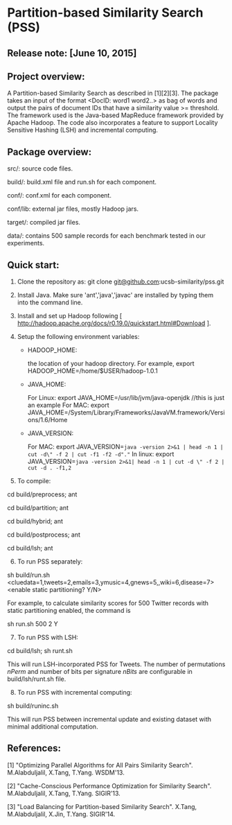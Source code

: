Partition-based Similarity Search (PSS)
=======================================
Release note: [June 10, 2015]
-----------------

Project overview:
-----------------

A Partition-based Similarity Search as described in [1][2][3]. The package takes an input of the format <DocID: word1 word2..> as bag of words and output the pairs of document IDs that have a similarity value >= threshold. The framework used is the Java-based MapReduce framework provided by Apache Hadoop. 
The code also incorporates a feature to support Locality Sensitive Hashing (LSH) and incremental computing.

Package overview:
-----------------

src/: source code files.

build/: build.xml file and run.sh for each component.

conf/: conf.xml for each component. 

conf/lib: external jar files, mostly Hadoop jars.

target/: compiled jar files.

data/: contains 500 sample records for each benchmark tested in our experiments. 

Quick start:
------------

1) Clone the repository as: git clone git@github.com:ucsb-similarity/pss.git

2) Install Java. Make sure 'ant','java','javac' are installed by typing them into the command line.

3) Install and set up Hadoop following [ http://hadoop.apache.org/docs/r0.19.0/quickstart.html#Download ].

4) Setup the following environment variables:
   - HADOOP_HOME: 

      the location of your hadoop directory. For example, export HADOOP_HOME=/home/$USER/hadoop-1.0.1
   
   - JAVA_HOME: 
   
      For Linux: export JAVA_HOME=/usr/lib/jvm/java-openjdk //this is just an example
      For MAC: export JAVA_HOME=/System/Library/Frameworks/JavaVM.framework/Versions/1.6/Home

   - JAVA_VERSION:
   
      For MAC: export JAVA_VERSION=`java -version 2>&1 | head -n 1 | cut -d\" -f 2 | cut -f1 -f2 -d"."`
      In linux: export JAVA_VERSION=`java -version 2>&1| head -n 1 | cut -d \" -f 2 | cut -d . -f1,2`

5) To compile:


cd build/preprocess; ant

cd build/partition; ant

cd build/hybrid; ant

cd build/postprocess; ant

cd build/lsh; ant

6) To run PSS separately: 

sh build/run.sh <numDocuments> <cluedata=1,tweets=2,emails=3,ymusic=4,gnews=5,,wiki=6,disease=7> <enable static partitioning? Y/N>

For example, to calculate similarity scores for 500 Twitter records with static partitioning enabled, the command is 

sh run.sh 500 2 Y 

7) To run PSS with LSH:

cd build/lsh; sh runt.sh <numDocuments>

This will run LSH-incorporated PSS for <numDocuments> Tweets. The number of permutations $nPerm$ and number of bits per signature $nBits$ are configurable in build/lsh/runt.sh file.

8) To run PSS with incremental computing: 

sh build/runinc.sh <existingDataFolder> <incrementalUpdateFolder>

This will run PSS between incremental update and existing dataset with minimal additional computation. 


References:
-----------

[1]  "Optimizing Parallel Algorithms for All Pairs Similarity Search". M.Alabduljalil, X.Tang, T.Yang. WSDM'13.

[2]  "Cache-Conscious Performance Optimization for Similarity Search". M.Alabduljalil, X.Tang, T.Yang. SIGIR'13.

[3]  "Load Balancing for Partition-based Similarity Search". X.Tang, M.Alabduljalil, X.Jin, T.Yang. SIGIR'14.
